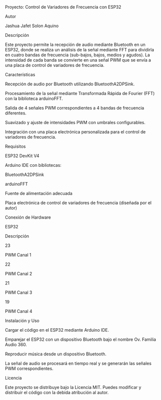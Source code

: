 Proyecto: Control de Variadores de Frecuencia con ESP32

Autor

Jashua Jafet Solon Aquino

Descripción

Este proyecto permite la recepción de audio mediante Bluetooth en un ESP32, donde se realiza un análisis de la señal mediante FFT para dividirla en cuatro bandas de frecuencia (sub-bajos, bajos, medios y agudos). La intensidad de cada banda se convierte en una señal PWM que se envía a una placa de control de variadores de frecuencia.

Características

Recepción de audio por Bluetooth utilizando BluetoothA2DPSink.

Procesamiento de la señal mediante Transformada Rápida de Fourier (FFT) con la biblioteca arduinoFFT.

Salida de 4 señales PWM correspondientes a 4 bandas de frecuencia diferentes.

Suavizado y ajuste de intensidades PWM con umbrales configurables.

Integración con una placa electrónica personalizada para el control de variadores de frecuencia.

Requisitos

ESP32 DevKit V4

Arduino IDE con bibliotecas:

BluetoothA2DPSink

arduinoFFT

Fuente de alimentación adecuada

Placa electrónica de control de variadores de frecuencia (diseñada por el autor)

Conexión de Hardware

ESP32

Descripción

23

PWM Canal 1

22

PWM Canal 2

21

PWM Canal 3

19

PWM Canal 4

Instalación y Uso

Cargar el código en el ESP32 mediante Arduino IDE.

Emparejar el ESP32 con un dispositivo Bluetooth bajo el nombre Ov. Familia Audio 360.

Reproducir música desde un dispositivo Bluetooth.

La señal de audio se procesará en tiempo real y se generarán las señales PWM correspondientes.

Licencia

Este proyecto se distribuye bajo la Licencia MIT. Puedes modificar y distribuir el código con la debida atribución al autor.

